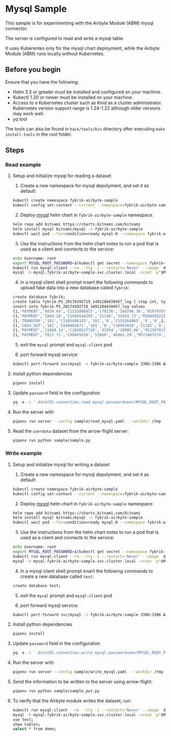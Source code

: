 # Mysql Sample

This sample is for experimenting with the Airbyte Module (ABM) mysql connector.

The server is configured to read and write a mysql table.

It uses Kuberentes only for the mysql chart deployment, while the Airbyte Module (ABM) runs locally without Kubernetes.

## Before you begin

Ensure that you have the following:

- Helm 3.3 or greater must be installed and configured on your machine.
- Kubectl 1.20 or newer must be installed on your machine.
- Access to a Kubernetes cluster such as Kind as a cluster administrator. Kubernetes version support range is 1.24-1.22 although older versions may work well.
- yq tool

The tools can also be found in `hack/tools/bin` directory after executing `make install-tools` in the root folder.

## Steps
### Read example

1. Setup and initialize mysql for reading a dataset


    1. Create a new namespace for mysql depolyment, and set it as default:
      ```bash
      kubectl create namespace fybrik-airbyte-sample
      kubectl config set-context --current --namespace=fybrik-airbyte-sample
      ```

    2. Deploy [mysql](https://bitnami.com/stack/mysql/helm) helm chart in `fybrik-airbyte-sample` namespace.
      ```bash
      helm repo add bitnami https://charts.bitnami.com/bitnami
      helm install mysql bitnami/mysql -n fybrik-airbyte-sample
      kubectl wait pod --for=condition=ready mysql-0 --namespace fybrik-airbyte-sample --timeout 20m
      ```
    3. Use the instructions from the helm chart notes to run a pod that is used as a client and connects to the service:
      ```bash
      echo Username: root
      export MYSQL_ROOT_PASSWORD=$(kubectl get secret --namespace fybrik-airbyte-sample mysql -o jsonpath="{.data.mysql-root-password}" | base64 -d)
      kubectl run mysql-client --rm --tty -i --restart='Never' --image  docker.io/bitnami/mysql:8.0.32-debian-11-r0 --namespace fybrik-airbyte-sample --env MYSQL_ROOT_PASSWORD=$MYSQL_ROOT_PASSWORD --command -- bash
      mysql -h mysql.fybrik-airbyte-sample.svc.cluster.local -uroot -p"$MYSQL_ROOT_PASSWORD"
      ```
   
    4. In a mysql client shell prompt insert the following commands to upload fake data into a new database called `fybrik`:
      ```bash
      create database fybrik;
      create table fybrik.PS_20174392719_1491204439457_log ( step int, type varchar(255), amount varchar(255), nameOrig varchar(255), oldbalanceOrg varchar(255), newbalanceOrig varchar(255), nameDest varchar(255), oldbalanceDest varchar(255), newbalanceDest varchar(255), isFraud int, isFlaggedFraud int );
      insert into fybrik.PS_20174392719_1491204439457_log values
      (1,'PAYMENT','9839.64','C1231006815','170136','160296.36','M1979787155','0','0',0,0),
      (1,'PAYMENT','1864.28','C1666544295','21249','19384.72','M2044282225','0','0',0,0),
      (1,'TRANSFER','181','C1305486145','181','0','C553264065','0','0',1,0),
      (1,'CASH_OUT','181','C840083671','181','0','C38997010','21182','0',1,0),
      (1,'PAYMENT','11668.14','C2048537720','41554','29885.86','M1230701703','0','0',0,0),
      (1,'PAYMENT','7817.71','C90045638','53860','46042.29','M573487274','0','0',0,0);
      ```

    5. exit the `mysql` prompt and `mysql-client` pod

    6. port forward mysql service:
      ```bash
      kubectl port-forward svc/mysql -n fybrik-airbyte-sample 3306:3306 &
      ```

1. Install python dependencies
    ```bash
    pipenv install
    ```
1. Update `password` field in the configuration
   ```bash
   yq  e -i '.data[0].connection.read_mysql.password=env(MYSQL_ROOT_PASSWORD)' sample/read_mysql.yaml
   ```

1. Run the server with
    ```bash
    pipenv run server --config sample/read_mysql.yaml  --workdir /tmp
    ```
1. Read the `userdata` dataset from the arrow-flight server:
   ```bash
   pipenv run python sample/sample.py
    ```

### Write example
1. Setup and initialize mysql for writing a dataset

    1. Create a new namespace for mysql depolyment, and set it as default:
      ```bash
      kubectl create namespace fybrik-airbyte-sample
      kubectl config set-context --current --namespace=fybrik-airbyte-sample
      ```

    2. Deploy [mysql](https://bitnami.com/stack/mysql/helm) helm chart in `fybrik-airbyte-sample` namespace:
      ```bash
      helm repo add bitnami https://charts.bitnami.com/bitnami
      helm install mysql bitnami/mysql -n fybrik-airbyte-sample
      kubectl wait pod --for=condition=ready mysql-0 --namespace fybrik-airbyte-sample --timeout 20m
      ```
    3. Use the instructions from the helm chart notes to run a pod that is used as a client and connects to the service:
      ```bash
      echo Username: root
      export MYSQL_ROOT_PASSWORD=$(kubectl get secret --namespace fybrik-airbyte-sample mysql -o jsonpath="{.data.mysql-root-password}" | base64 -d)
      kubectl run mysql-client --rm --tty -i --restart='Never' --image  docker.io/bitnami/mysql:8.0.32-debian-11-r0 --namespace fybrik-airbyte-sample --env MYSQL_ROOT_PASSWORD=$MYSQL_ROOT_PASSWORD --command -- bash
      mysql -h mysql.fybrik-airbyte-sample.svc.cluster.local -uroot -p"$MYSQL_ROOT_PASSWORD"
      ```
   
    4. In a mysql client shell prompt insert the following commands to create a new database called `test`:
      ```bash
      create database test;
      ```

    5. exit the `mysql` prompt and `mysql-client` pod

    6. port forward mysql service:
      ```bash
      kubectl port-forward svc/mysql -n fybrik-airbyte-sample 3306:3306 &
      ```
1. Install python dependencies
    ```bash
    pipenv install
    ```

1. Update `password` field in the configuration
   ```bash
   yq  e -i '.data[0].connection.write_mysql.password=env(MYSQL_ROOT_PASSWORD)' sample/write_mysql.yaml
   ```

1. Run the server with
    ```bash
    pipenv run server --config sample/write_mysql.yaml  --workdir /tmp
    ```
1. Send the information to be written to the server using arrow-flight:
   ```bash
   pipenv run python sample/sample_put.py
   ```
1. To verify that the Airbyte module writes the dataset, run:
   ```bash
   kubectl run mysql-client --rm --tty -i --restart='Never' --image  docker.io/bitnami/mysql:8.0.32-debian-11-r0 --namespace fybrik-airbyte-sample --env MYSQL_ROOT_PASSWORD=$MYSQL_ROOT_PASSWORD --command -- bash
   mysql -h mysql.fybrik-airbyte-sample.svc.cluster.local -uroot -p"$MYSQL_ROOT_PASSWORD"
   use test;
   show tables;
   select * from demo;
   ```
